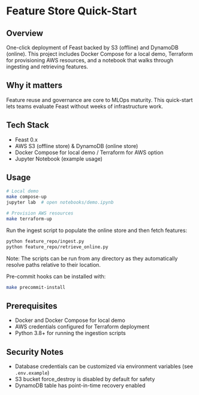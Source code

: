 # Feature Store Quick-Start

## Overview
One-click deployment of Feast backed by S3 (offline) and DynamoDB (online). This project includes Docker Compose for a local demo, Terraform for provisioning AWS resources, and a notebook that walks through ingesting and retrieving features.

## Why it matters
Feature reuse and governance are core to MLOps maturity. This quick-start lets teams evaluate Feast without weeks of infrastructure work.

## Tech Stack
* Feast 0.x
* AWS S3 (offline store) & DynamoDB (online store)
* Docker Compose for local demo / Terraform for AWS option
* Jupyter Notebook (example usage)

## Usage
```bash
# Local demo
make compose-up
jupyter lab  # open notebooks/demo.ipynb

# Provision AWS resources
make terraform-up
```

Run the ingest script to populate the online store and then fetch features:
```bash
python feature_repo/ingest.py
python feature_repo/retrieve_online.py
```

Note: The scripts can be run from any directory as they automatically resolve paths relative to their location.

Pre-commit hooks can be installed with:
```bash
make precommit-install
```

## Prerequisites
- Docker and Docker Compose for local demo
- AWS credentials configured for Terraform deployment
- Python 3.8+ for running the ingestion scripts

## Security Notes
- Database credentials can be customized via environment variables (see `.env.example`)
- S3 bucket force_destroy is disabled by default for safety
- DynamoDB table has point-in-time recovery enabled
